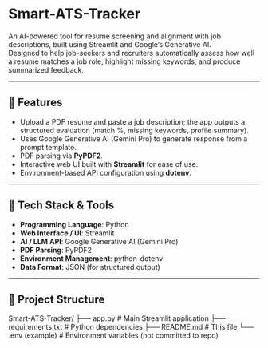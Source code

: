 # Smart-ATS-Tracker

An AI-powered tool for resume screening and alignment with job descriptions, built using Streamlit and Google’s Generative AI.  
Designed to help job-seekers and recruiters automatically assess how well a resume matches a job role, highlight missing keywords, and produce summarized feedback.

---

## 🚀 Features

- Upload a PDF resume and paste a job description; the app outputs a structured evaluation (match %, missing keywords, profile summary).  
- Uses Google Generative AI (Gemini Pro) to generate response from a prompt template.  
- PDF parsing via **PyPDF2**.  
- Interactive web UI built with **Streamlit** for ease of use.  
- Environment-based API configuration using **dotenv**.

---

## 🧰 Tech Stack & Tools

- **Programming Language**: Python  
- **Web Interface / UI**: Streamlit  
- **AI / LLM API**: Google Generative AI (Gemini Pro)  
- **PDF Parsing**: PyPDF2  
- **Environment Management**: python-dotenv  
- **Data Format**: JSON (for structured output)  

---

## 📂 Project Structure
Smart-ATS-Tracker/
├── app.py # Main Streamlit application
├── requirements.txt # Python dependencies
├── README.md # This file
└── .env (example) # Environment variables (not committed to repo)
